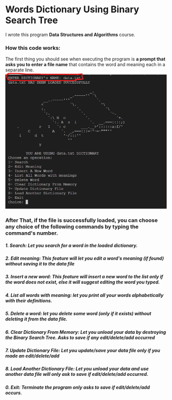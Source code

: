 # Words Dictionary Using Binary Search Tree

I wrote this program **Data Structures and Algorithms** course.

### How this code works:
The first thing you should see when executing the program is **__a prompt that asks you to enter a file name__** that contains the word and meaning each in a separate line.
![First Picture](/assets/p1.png)
### After That, if the file is successfully loaded, you can choose any choice of the following commands by typing the command's number.
##### 1. Search: Let you search for a word in the loaded dictionary.
##### 2. Edit meaning: This feature will let you edit a word's meaning (**if found**) without saving it to the data file
##### 3. Insert a new word: This feature will insert a new word to the list only if the word does not exist, else it will suggest editing the word you typed.
##### 4. List all words with meaning: let you print all your words alphabetically with their definitions.
##### 5. Delete a word: let you delete some word (**__only if it exists) without deleting it from the data file__**.
##### 6. Clear Dictionary From Memory: Let you unload your data by destroying the Binary Search Tree. Asks to save if any edit/delete/add occurred
##### 7. Update Dictionary File: Let you **update/save** your data file **only if you made an edit/delete/add**
##### 8. Load Another Dictionary File: Let you unload your data and use another data file will **only ask to save if edit/delete/add occurred**.
##### 0. Exit: **Terminate** the program only asks to save if **edit/delete/add occurs**.
